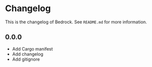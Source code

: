 # Changelog

This is the changelog of Bedrock.
See `README.md` for more information.

## 0.0.0

* Add Cargo manifest
* Add changelog
* Add gitignore
